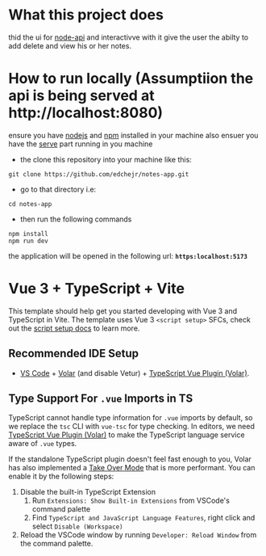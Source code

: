 # What this project does

thid the ui for [node-api](https://github.com/edcheyj/node-api.git) and interactivve with it give the user the abilty to add delete and view his or her notes.

# How to run locally (Assumptiion the api is being served at http://localhost:8080)

ensure you have [nodejs](https://nodejs.org/en) and [npm](https://www.npmjs.com/) installed in your machine also ensuer you have the [serve](https://github.com/edcheyj/node-api.git) part running in you machine

- the clone this repository into your machine like this:

```
git clone https://github.com/edchejr/notes-app.git

```

- go to that directory i.e:

```
cd notes-app

```

- then run the following commands

```
npm install
npm run dev

```

the application will be opened in the following url: **`https:localhost:5173`**

# Vue 3 + TypeScript + Vite

This template should help get you started developing with Vue 3 and TypeScript in Vite. The template uses Vue 3 `<script setup>` SFCs, check out the [script setup docs](https://v3.vuejs.org/api/sfc-script-setup.html#sfc-script-setup) to learn more.

## Recommended IDE Setup

- [VS Code](https://code.visualstudio.com/) + [Volar](https://marketplace.visualstudio.com/items?itemName=Vue.volar) (and disable Vetur) + [TypeScript Vue Plugin (Volar)](https://marketplace.visualstudio.com/items?itemName=Vue.vscode-typescript-vue-plugin).

## Type Support For `.vue` Imports in TS

TypeScript cannot handle type information for `.vue` imports by default, so we replace the `tsc` CLI with `vue-tsc` for type checking. In editors, we need [TypeScript Vue Plugin (Volar)](https://marketplace.visualstudio.com/items?itemName=Vue.vscode-typescript-vue-plugin) to make the TypeScript language service aware of `.vue` types.

If the standalone TypeScript plugin doesn't feel fast enough to you, Volar has also implemented a [Take Over Mode](https://github.com/johnsoncodehk/volar/discussions/471#discussioncomment-1361669) that is more performant. You can enable it by the following steps:

1. Disable the built-in TypeScript Extension
   1. Run `Extensions: Show Built-in Extensions` from VSCode's command palette
   2. Find `TypeScript and JavaScript Language Features`, right click and select `Disable (Workspace)`
2. Reload the VSCode window by running `Developer: Reload Window` from the command palette.
